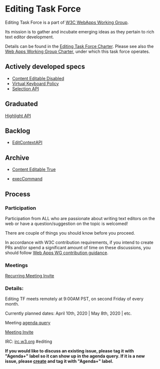Editing Task Force
=================

Editing Task Force is a part of [W3C WebApps Working Group](https://w3c.github.io/webappswg/). 

Its mission is to gather and incubate emerging ideas as they pertain to rich text editor development. 

Details can be found in the [Editing Task Force Charter](https://github.com/w3c/editing/blob/gh-pages/CHARTER.md). Please see also the [Web Apps Working Group Charter](https://www.w3.org/2019/05/webapps-charter.html), under which this task force operates.  

## Actively developed specs

* [Content Editable Disabled](https://github.com/w3c/editing/blob/gh-pages/Active%20Documents/contentEditableDisabled.html)
* [Virtual Keyboard Policy](https://github.com/MicrosoftEdge/MSEdgeExplainers/blob/master/VirtualKeyboardPolicy/explainer.md)
* [Selection API](https://w3c.github.io/selection-api/)

## Graduated
[Highlight API](https://drafts.csswg.org/css-highlight-api-1/)

## Backlog
* [EditContextAPI](https://github.com/MicrosoftEdge/MSEdgeExplainers/blob/master/EditContext/explainer.md)

## Archive

* [Content Editable True](http://w3c.github.io/editing/contentEditableTrue.html)

* [execCommand](http://w3c.github.io/editing/execCommand.html)

## Process

### Participation
Participation from ALL who are passionate about writing text editors on the web or have a question/suggestion on the topic is welcomed!

There are couple of things you should know before you proceed.

In accordance with W3C contribution requirements, if you intend to create PRs and/or spend a significant amount of time on these discussions, you should follow [Web Apps WG contribution guidance](https://github.com/w3c/editing/blob/gh-pages/CONTRIBUTING.md).


### Meetings
[Recurring Meeting Invite](https://calendar.google.com/event?action=TEMPLATE&tmeid=MDRhYWhjY2NjdnE0Y2RyY2l2N2oybTdnZmVfMjAyMDAzMTNUMTYwMDAwWiBnbHl1a0BtaWNyb3NvZnQuY29t&tmsrc=glyuk%40microsoft.com&scp=ALL)


### Details:
Editing TF meets remotely at 9:00AM PST, on second Friday of every month.

Currently planned dates: April 10th, 2020 | May 8th, 2020 | etc.

Meeting [agenda query](https://nam06.safelinks.protection.outlook.com/?url=https%3A%2F%2Fgithub.com%2Fw3c%2Fediting%2Flabels%2FAgenda%252B&data=02%7C01%7CGrisha.Lyukshin%40microsoft.com%7C1c13e99db18e4385fa7808d7aecb5856%7C72f988bf86f141af91ab2d7cd011db47%7C1%7C0%7C637170061429746119&sdata=%2FlrhPGBZEnldazXwcv6ZwY%2BderREvECHD6cSKeuuIUY%3D&reserved=0)

[Meeting Invite](https://calendar.google.com/event?action=TEMPLATE&tmeid=MDRhYWhjY2NjdnE0Y2RyY2l2N2oybTdnZmVfMjAyMDAzMTNUMTYwMDAwWiBnbHl1a0BtaWNyb3NvZnQuY29t&tmsrc=glyuk%40microsoft.com&scp=ALL)

IRC:
[irc.w3.org](https://nam06.safelinks.protection.outlook.com/?url=http%3A%2F%2Firc.w3.org%2F&data=02%7C01%7CGrisha.Lyukshin%40microsoft.com%7C1c13e99db18e4385fa7808d7aecb5856%7C72f988bf86f141af91ab2d7cd011db47%7C1%7C0%7C637170061429766112&sdata=Ar3vWCkYOxfk1j3vX4wLiui%2FiTqsuzlVXi1UI8wF0lY%3D&reserved=0)
#editing

**If you would like to discuss an existing issue, please tag it with "Agenda+" label so it can show up in the agenda query. If it is a new issue, please [create](https://github.com/w3c/editing/issues/new) and tag it with "Agenda+" label.**
